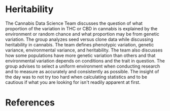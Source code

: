 # Heritability

The Cannabis Data Science Team discusses the question of what proportion of the variation in THC or CBD in cannabis is explained by the environment or random chance and what proportion may be from genetic variation. The group analyzes seed versus clone data while discussing heritability in cannabis. The team defines phenotypic variation, genetic variance, environmental variance, and heritability. The team also discusses how some populations have more genetic variation than others and that environmental variation depends on conditions and the trait in question. The group advises to select a uniform environment when conducting research and to measure as accurately and consistently as possible. The insight of the day was to not try too hard when calculating statistics and to be cautious if what you are looking for isn't readily apparent at first.

# References
